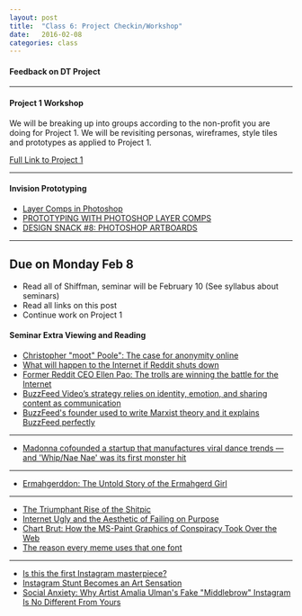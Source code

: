 ```yaml
---
layout: post
title:  "Class 6: Project Checkin/Workshop"
date:   2016-02-08
categories: class
---
```


#### Feedback on DT Project
---

#### Project 1 Workshop
We will be breaking up into groups according to the non-profit you are doing for Project 1.
We will be revisiting personas, wireframes, style tiles and prototypes as applied to Project 1.

[Full Link to Project 1](https://docs.google.com/document/d/1UTwhVI4ywAdLMkyrmrHfzxyuLUfQ81Yq7Uw7Re9Cuzw/edit)

---


#### Invision Prototyping
* [Layer Comps in Photoshop](https://www.youtube.com/watch?v=3G4NO3Gcw2U)  
* [PROTOTYPING WITH PHOTOSHOP LAYER COMPS](http://blog.invisionapp.com/prototyping-with-photoshop-layer-comps/)  
* [DESIGN SNACK #8: PHOTOSHOP ARTBOARDS](http://blog.invisionapp.com/design-snack-8-photoshop-artboards/)

---

Due on Monday Feb 8
------
* <span class="highlight">Read all of Shiffman, seminar will be February 10 (See syllabus about seminars)</span>
* Read all links on this post
* Continue work on Project 1

#### Seminar Extra Viewing and Reading
* [Christopher "moot" Poole": The case for anonymity online](http://www.ted.com/talks/christopher_m00t_poole_the_case_for_anonymity_online)  
* [What will happen to the Internet if Reddit shuts down](https://www.washingtonpost.com/news/the-intersect/wp/2015/07/08/what-will-happen-to-the-internet-if-reddit-shuts-down/)  
* [Former Reddit CEO Ellen Pao: The trolls are winning the battle for the Internet](https://www.washingtonpost.com/opinions/we-cannot-let-the-internet-trolls-win/2015/07/16/91b1a2d2-2b17-11e5-bd33-395c05608059_story.html)  
* [BuzzFeed Video’s strategy relies on identity, emotion, and sharing content as communication](http://www.niemanlab.org/2013/10/were-still-babies-at-it-buzzfeed-videos-strategy-relies-on-identity-emotion-and-sharing-content-as-communication/)  
* [BuzzFeed's founder used to write Marxist theory and it explains BuzzFeed perfectly](http://www.vox.com/2014/5/20/5730762/buzzfeeds-founder-used-to-write-marxist-theory-and-it-explains)  

---

* [Madonna cofounded a startup that manufactures viral dance trends — and 'Whip/Nae Nae' was its first monster hit](http://www.businessinsider.com/madonna-cofounded-a-company-that-creates-viral-dance-videos-and-whipnae-nae-was-its-first-monster-hit-2016-1)

---

* [Ermahgerddon: The Untold Story of the Ermahgerd Girl](http://www.vanityfair.com/culture/2015/10/ermahgerd-girl-true-story)  

---

* [The Triumphant Rise of the Shitpic](http://www.theawl.com/2014/12/the-triumphant-rise-of-the-shitpic)  
* [Internet Ugly and the Aesthetic of Failing on Purpose](http://www.theatlantic.com/technology/archive/2014/12/internet-ugly-and-the-aesthetic-of-failing-on-purpose/384023/)  
* [Chart Brut: How the MS-Paint Graphics of Conspiracy Took Over the Web](http://gawker.com/chart-brut-how-the-ms-paint-graphics-of-conspiracy-too-1651851261)  
* [The reason every meme uses that one font](https://www.youtube.com/watch?v=PzySkYQNDlI)  

---

* [Is this the first Instagram masterpiece?](http://www.telegraph.co.uk/photography/what-to-see/is-this-the-first-instagram-masterpiece/)
* [Instagram Stunt Becomes an Art Sensation](https://www.good.is/articles/art-stunt-instagram)  
* [Social Anxiety: Why Artist Amalia Ulman's Fake "Middlebrow" Instagram Is No Different From Yours](http://www.thefader.com/2014/11/07/social-anxiety-why-amalia-ulmans-middlebrow-instagram-feed-is-no-different-from-yours)  
